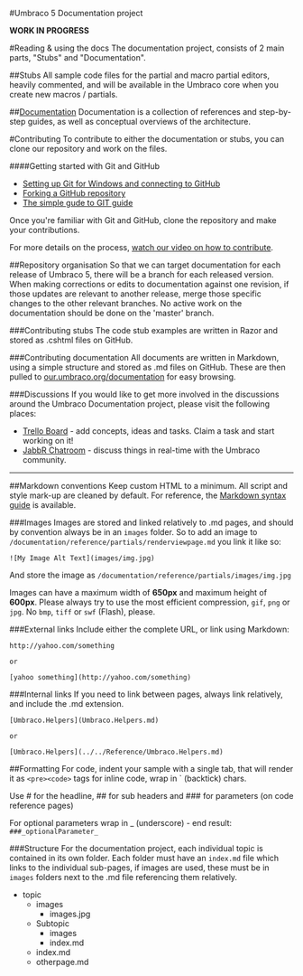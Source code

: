 #Umbraco 5 Documentation project

**WORK IN PROGRESS**

#Reading & using the docs
The documentation project, consists of 2 main parts, "Stubs" and "Documentation". 

##Stubs
All sample code files for the partial and macro partial editors, heavily commented, and will be available in the
Umbraco core when you create new macros / partials. 

##[Documentation](Documentation/index.md)
Documentation is a collection of references and step-by-step guides, as well as conceptual overviews of the architecture.

#Contributing
To contribute to either the documentation or stubs, you can clone our repository and work on the files.

####Getting started with Git and GitHub
 * [Setting up Git for Windows and connecting to GitHub](http://help.github.com/win-set-up-git/)
 * [Forking a GitHub repository](http://help.github.com/fork-a-repo/)
 * [The simple gude to GIT guide](http://rogerdudler.github.com/git-guide/)

Once you're familiar with Git and GitHub, clone the repository and make your contributions.

For more details on the process, [watch our video on how to contribute](http://www.screenr.com/vb78).

##Repository organisation
So that we can target documentation for each release of Umbraco 5, there will be a branch for each released version.
When making corrections or edits to documentation against one revision, if those updates are relevant to another release, merge those specific changes to the other relevant branches.
No active work on the documentation should be done on the 'master' branch.

###Contributing stubs
The code stub examples are written in Razor and stored as .cshtml files on GitHub.

###Contributing documentation
All documents are written in Markdown, using a simple structure and stored as .md files on GitHub.
These are then pulled to [our.umbraco.org/documentation](http://our.umbraco.org/documentation) for easy browsing. 

###Discussions
If you would like to get more involved in the discussions around the Umbraco Documentation project, please visit the following places:

* [Trello Board](https://trello.com/board/umbraco-v5-documentation-project/4f4f4d98dcf3dbda4b226e6f) - add concepts, ideas and tasks. Claim a task and start working on it!
* [JabbR Chatroom](http://jabbr.net/#/rooms/umbraco) - discuss things in real-time with the Umbraco community.

***

##Markdown conventions
Keep custom HTML to a minimum. All script and style mark-up are cleaned by default.
For reference, the [Markdown syntax guide](http://daringfireball.net/projects/markdown/syntax) is available.

###Images
Images are stored and linked relatively to .md pages, and should by convention always be in an
`images` folder. So to add an image to `/documentation/reference/partials/renderviewpage.md` you link it like so:

	![My Image Alt Text](images/img.jpg)

And store the image as `/documentation/reference/partials/images/img.jpg`

Images can have a maximum width of **650px** and maximum height of **600px**. Please always try to use 
the most efficient compression, `gif`, `png` or `jpg`. No `bmp`, `tiff` or `swf` (Flash), please.

###External links
Include either the complete URL, or link using Markdown:
	
	http://yahoo.com/something

	or

	[yahoo something](http://yahoo.com/something)


###Internal links
If you need to link between pages, always link relatively, and include the .md extension.

	[Umbraco.Helpers](Umbraco.Helpers.md)

	or

	[Umbraco.Helpers](../../Reference/Umbraco.Helpers.md)

##Formatting
For code, indent your sample with a single tab, that will render it as `<pre><code>` tags for inline code, wrap in ` (backtick) chars.

Use # for the headline, ## for sub headers and ### for parameters (on code reference pages)

For optional parameters wrap in _ (underscore) - end result: `###_optionalParameter_` 


###Structure
For the documentation project, each individual topic is contained in its own folder.
Each folder must have an `index.md` file which links to the individual sub-pages, if images
are used, these must be in `images` folders next to the .md file referencing them relatively.

* topic
	* images
		* images.jpg
	* Subtopic
		* images
		* index.md
	* index.md
	* otherpage.md

	